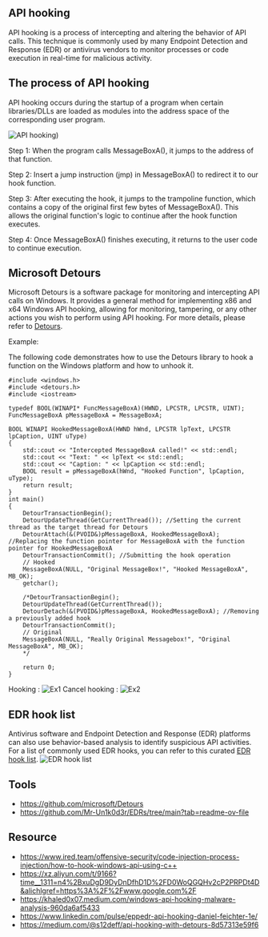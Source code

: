 API hooking
---
API hooking is a process of intercepting and altering the behavior of API calls. This technique is commonly used by many Endpoint Detection and Response (EDR) or antivirus vendors to monitor processes or code execution in real-time for malicious activity.

The process of API hooking
---
API hooking occurs during the startup of a program when certain libraries/DLLs are loaded as modules into the address space of the corresponding user program.

![API hooking](https://github.com/hui-sing/bombe-match.github.io/blob/main/docs/assets/API_Hooking/APIHooking.png))

Step 1: When the program calls MessageBoxA(), it jumps to the address of that function.

Step 2: Insert a jump instruction (jmp) in MessageBoxA() to redirect it to our hook function.

Step 3: After executing the hook, it jumps to the trampoline function, which contains a copy of the original first few bytes of MessageBoxA(). This allows the original function's logic to continue after the hook function executes.

Step 4: Once MessageBoxA() finishes executing, it returns to the user code to continue execution.

Microsoft Detours
---
Microsoft Detours is a software package for monitoring and intercepting API calls on Windows. It provides a general method for implementing x86 and x64 Windows API hooking, allowing for monitoring, tampering, or any other actions you wish to perform using API hooking. For more details, please refer to [Detours](https://github.com/microsoft/Detours).

Example:

The following code demonstrates how to use the Detours library to hook a function on the Windows platform and how to unhook it.
```
#include <windows.h>
#include <detours.h>
#include <iostream>

typedef BOOL(WINAPI* FuncMessageBoxA)(HWND, LPCSTR, LPCSTR, UINT);
FuncMessageBoxA pMessageBoxA = MessageBoxA;

BOOL WINAPI HookedMessageBoxA(HWND hWnd, LPCSTR lpText, LPCSTR lpCaption, UINT uType)
{
    std::cout << "Intercepted MessageBoxA called!" << std::endl;
    std::cout << "Text: " << lpText << std::endl;
    std::cout << "Caption: " << lpCaption << std::endl;
    BOOL result = pMessageBoxA(hWnd, "Hooked Function", lpCaption, uType);
    return result;
}
int main()
{
    DetourTransactionBegin();
    DetourUpdateThread(GetCurrentThread()); //Setting the current thread as the target thread for Detours
    DetourAttach(&(PVOID&)pMessageBoxA, HookedMessageBoxA); //Replacing the function pointer for MessageBoxA with the function pointer for HookedMessageBoxA
    DetourTransactionCommit(); //Submitting the hook operation
    // Hooked
    MessageBoxA(NULL, "Original MessageBox!", "Hooked MessageBoxA", MB_OK);
    getchar();

    /*DetourTransactionBegin();
    DetourUpdateThread(GetCurrentThread());
    DetourDetach(&(PVOID&)pMessageBoxA, HookedMessageBoxA); //Removing a previously added hook
    DetourTransactionCommit();
    // Original
    MessageBoxA(NULL, "Really Original Messagebox!", "Original MessageBoxA", MB_OK);
    */

    return 0;
}
```
Hooking :
![Ex1]([https://hackmd.io/_uploads/B13zGI9_C.png](https://github.com/hui-sing/bombe-match.github.io/blob/main/docs/assets/API_Hooking/AttachExample.png))
Cancel hooking :
![Ex2]([https://hackmd.io/_uploads/BkxDML9_C.png](https://github.com/hui-sing/bombe-match.github.io/blob/main/docs/assets/API_Hooking/DetachExample.png))

EDR hook list
---
Antivirus software and Endpoint Detection and Response (EDR) platforms can also use behavior-based analysis to identify suspicious API activities. For a list of commonly used EDR hooks, you can refer to this curated [EDR hook list](https://github.com/Mr-Un1k0d3r/EDRs/tree/main?tab=readme-ov-file).
![EDR hook list]([https://hackmd.io/_uploads/SJ2k7IcO0.png](https://github.com/hui-sing/bombe-match.github.io/blob/main/docs/assets/API_Hooking/EDRHookList.png))



Tools
---
- https://github.com/microsoft/Detours
- https://github.com/Mr-Un1k0d3r/EDRs/tree/main?tab=readme-ov-file

Resource
---
- https://www.ired.team/offensive-security/code-injection-process-injection/how-to-hook-windows-api-using-c++
- https://xz.aliyun.com/t/9166?time__1311=n4%2BxuDgD9DyDnDfhD1D%2FD0WoQGQHv2cP2PRPDt4D&alichlgref=https%3A%2F%2Fwww.google.com%2F
- https://khaled0x07.medium.com/windows-api-hooking-malware-analysis-960da6af5433
- https://www.linkedin.com/pulse/eppedr-api-hooking-daniel-feichter-1e/
- https://medium.com/@s12deff/api-hooking-with-detours-8d57313e59f6
